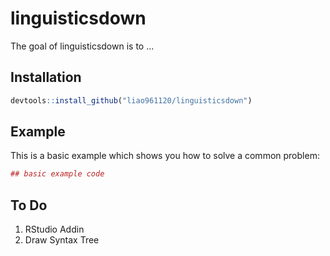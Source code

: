<!-- README.md is generated from README.Rmd. Please edit that file -->
linguisticsdown
===============

The goal of linguisticsdown is to ...

Installation
------------

``` r
devtools::install_github("liao961120/linguisticsdown")
```

Example
-------

This is a basic example which shows you how to solve a common problem:

``` r
## basic example code
```

To Do
-----

1.  RStudio Addin
2.  Draw Syntax Tree
